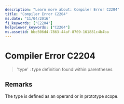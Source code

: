 ```yaml
---
description: "Learn more about: Compiler Error C2204"
title: "Compiler Error C2204"
ms.date: "11/04/2016"
f1_keywords: ["C2204"]
helpviewer_keywords: ["C2204"]
ms.assetid: bbe506d4-7863-44af-8709-161881c4b4ba
---
```

# Compiler Error C2204

> 'type' : type definition found within parentheses

## Remarks

The type is defined as an operand or in prototype scope.
